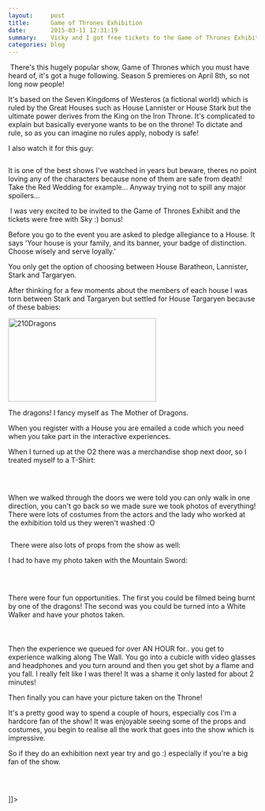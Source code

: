 ```yaml
---
layout:     post
title:      Game of Thrones Exhibition
date:       2015-03-11 12:31:19
summary:    Vicky and I got free tickets to the Game of Thrones Exhibition in London.
categories: blog
---
```




<img src="http://chantymarie.com/wp-content/uploads/2015/03/IMG_3662.jpg" alt="">&nbsp;There's this hugely popular&nbsp;show, Game of Thrones which you must have heard of, it's got a huge following. Season 5 premieres on April 8th, so not long now people!&nbsp;</p><p>It's based on the Seven Kingdoms of Westeros (a fictional world) which is ruled by the&nbsp;Great Houses such as House Lannister or House Stark but the ultimate power derives from the King on the Iron Throne. It's complicated to explain but basically everyone wants to be on the throne! To dictate and rule, so as you can imagine no rules apply, nobody is safe!

I also watch it for this guy:
</p><pre style="text-align: center;"><img src="http://chantymarie.com/wp-content/uploads/2015/03/IMG_3664-0.jpg" alt=""><br></pre><p>
It is one of the best shows I've watched in years but beware, theres no point loving any of the characters because none of them are safe from death! Take the Red Wedding for example... Anyway trying not to spill any major spoilers...&nbsp;</p><p>&nbsp;I was very excited to be invited to the Game of Thrones Exhibit and the tickets were free with Sky :) bonus!

Before you go to the event you are asked to pledge allegiance to a House. It says 'Your house is your family, and its banner, your badge of distinction. Choose wisely and serve loyally.'

You only get the option of choosing between House Baratheon, Lannister, Stark and Targaryen.

After thinking for a few moments about the members of each house I was torn between Stark and Targaryen but settled for House Targaryen because of these babies:

<a href="http://chantymarie.com/wp-content/uploads/2015/02/210Dragons.png"><img class="size-medium wp-image-417 aligncenter" src="http://chantymarie.com/wp-content/uploads/2015/02/210Dragons-300x169.png" alt="210Dragons" width="300" height="169"></a>

The dragons! I fancy myself as The Mother of Dragons.

When you register with a House you are emailed a code which you need when you take part in the interactive experiences.

When I turned up at the O2 there was a merchandise shop next door, so I treated myself to a T-Shirt:&nbsp;<br></p><img src="http://chantymarie.com/wp-content/uploads/2015/03/IMG_3660.jpg" alt=""><p><br></p><p>When we walked through the doors we were told you can only walk in one direction, you can't go back so we made sure we took photos of everything! There were lots of costumes from the actors and the lady who worked at the exhibition told us they weren't washed :O<br></p><p style="text-align: left;"><img src="http://chantymarie.com/wp-content/uploads/2015/03/IMG_3653.jpg" alt=""><br></p><p style="text-align: left;">&nbsp;There were also lots of props from the show as well:

I had to have my photo taken with the Mountain Sword:</p><img src="http://chantymarie.com/wp-content/uploads/2015/03/IMG_3649-1.jpg" alt=""><p><br></p><p>There were four&nbsp;fun opportunities. The first you could be filmed being burnt by one of the dragons! The second was you could be turned into a White Walker and have your photos taken.&nbsp;<br></p><p><img src="http://chantymarie.com/wp-content/uploads/2015/03/IMG_3650.jpg" alt=""><span style="line-height: 24px;"><br></span></p><p>Then the experience we queued for over AN HOUR for.. you get to experience walking along The Wall. You go into a&nbsp;cubicle with video glasses and headphones and you turn around and then you get shot by a flame and you fall. I really felt like I was there! It was a shame it only lasted for about 2 minutes!

Then finally you can have your picture taken on the Throne! &nbsp;</p><p>It's a pretty good way to spend a couple of hours, especially cos I'm a hardcore fan of the show! It was enjoyable seeing some of the props and costumes, you begin to realise all the work that goes into the show which is impressive.</p><p>So if they do an exhibition next year try and go :) especially if you're a big fan of the show.&nbsp;</p><img src="http://chantymarie.com/wp-content/uploads/2015/03/IMG_35791.jpg" alt=""><p>&nbsp;</p>]]>
